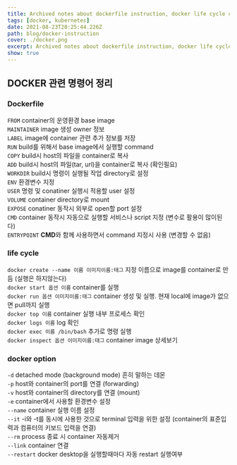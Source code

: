 ```yaml
---
title: Archived notes about dockerfile instruction, docker life cycle command,  etc. 
tags: [docker, kubernetes]
date: 2021-08-23T20:25:44.226Z
path: blog/docker-instruction
cover: ./docker.png
excerpt: Archived notes about dockerfile instruction, docker life cycle command, etc.
show: true
---
```


## DOCKER 관련 명령어 정리

### Dockerfile
`FROM` container의 운영환경 base image  
`MAINTAINER` image 생성 owner 정보  
`LABEL` image에 container 관련 추가 정보를 저장  
`RUN` build를 위해서 base image에서 실행할 command  
`COPY` build시 host의 파일을 container로 복사  
`ADD` build시 host의 파일(tar, url)을 container로 복사 (확인필요)  
`WORKDIR` build시 명령이 실행될 작업 directory로 설정  
`ENV` 환경변수 지정  
`USER` 명령 및 conatiner 실행시 적용할 user 설정  
`VOLUME` container directory로 mount  
`EXPOSE` conatiner 동작시 외부로 open할 port 설정  
`CMD` container 동작시 자동으로 실행할 서비스나 script 지정 (변수로 활용이 많이된다)  
`ENTRYPOINT` **CMD**와 함께 사용하면서 command 지정시 사용 (변경할 수 없음)


### life cycle
`docker create --name 이름 이미지이름:태그` 지정 이름으로 image를 container로 만듬 (실행은 하지않는다)  
`docker start 옵션 이름` container를 실행  
`docker run 옵션 이미지이름:태그` container 생성 및 실행. 현재 local에 image가 없으면 pull까지 실행  
`docker top 이름` container 실행 내부 프로세스 확인  
`docker logs 이름` log 확인  
`docker exec 이름 /bin/bash` 추가로 명령 실행  
`docker inspect 옵션 이미지이름:태그` container image 상세보기

### docker option
`-d` detached mode (background mode) 흔히 말하는 데몬  
`-p` host와 container의 port를 연결 (forwarding)  
`-v` host와 container의 directory를 연결 (mount)  
`-e` container에서 사용할 환경변수 설정  
`--name` container 실행 이름 설정  
`--it` -i와 -t를 동시에 사용한 것으로 terminal 입력을 위한 설정 (container의 표준입력과 컴퓨터의 키보드 입력을 연결)  
`--rm` process 종료 시 container 자동제거  
`--link` container 연결  
`--restart` docker desktop을 실행할때마다 자동 restart 실행여부  
